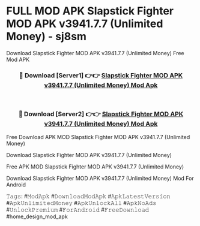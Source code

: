 # FULL MOD APK Slapstick Fighter MOD APK v3941.7.7 (Unlimited Money) - sj8sm
Download Slapstick Fighter MOD APK v3941.7.7 (Unlimited Money) Free Mod APK

<div align="center">
<h3>🔴 Download [Server1] 👉👉 <a href="https://apk-comot.site?title=Slapstick_Fighter_MOD_APK_v3941.7.7_(Unlimited_Money)">Slapstick Fighter MOD APK v3941.7.7 (Unlimited Money) Mod Apk</a></h3><br>

<h3>🔴 Download [Server2] 👉👉 <a href="https://apk-comot.site?title=Slapstick_Fighter_MOD_APK_v3941.7.7_(Unlimited_Money)">Slapstick Fighter MOD APK v3941.7.7 (Unlimited Money) Mod Apk</a></h3>
</div>


Free Download APK MOD Slapstick Fighter MOD APK v3941.7.7 (Unlimited Money)

Download Slapstick Fighter MOD APK v3941.7.7 (Unlimited Money) 

Free APK MOD Slapstick Fighter MOD APK v3941.7.7 (Unlimited Money) 

Download Slapstick Fighter MOD APK v3941.7.7 (Unlimited Money) Mod For Android

𝚃𝚊𝚐𝚜: #𝙼𝚘𝚍𝙰𝚙𝚔 #𝙳𝚘𝚠𝚗𝚕𝚘𝚊𝚍𝙼𝚘𝚍𝙰𝚙𝚔 #𝙰𝚙𝚔𝙻𝚊𝚝𝚎𝚜𝚝𝚅𝚎𝚛𝚜𝚒𝚘𝚗 #𝙰𝚙𝚔𝚄𝚗𝚕𝚒𝚖𝚒𝚝𝚎𝚍𝙼𝚘𝚗𝚎𝚢 #𝙰𝚙𝚔𝚄𝚗𝚕𝚘𝚌𝚔𝙰𝚕𝚕 #𝙰𝚙𝚔𝙽𝚘𝙰𝚍𝚜 #𝚄𝚗𝚕𝚘𝚌𝚔𝙿𝚛𝚎𝚖𝚒𝚞𝚖 #𝙵𝚘𝚛𝙰𝚗𝚍𝚛𝚘𝚒𝚍 #𝙵𝚛𝚎𝚎𝙳𝚘𝚠𝚗𝚕𝚘𝚊𝚍 #home_design_mod_apk